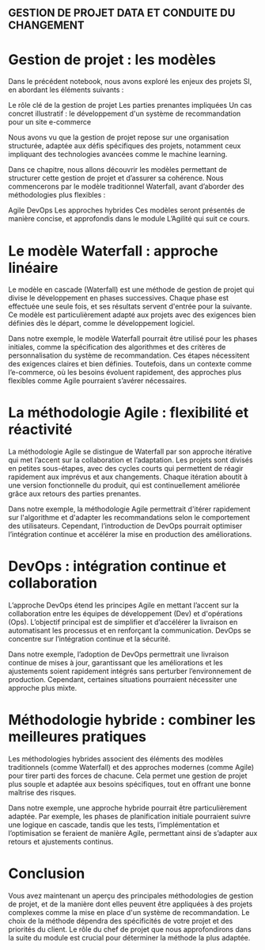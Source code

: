 ## GESTION DE PROJET DATA ET CONDUITE DU CHANGEMENT

# Gestion de projet : les modèles

Dans le précédent notebook, nous avons exploré les enjeux des projets SI, en abordant les éléments suivants :

Le rôle clé de la gestion de projet
Les parties prenantes impliquées
Un cas concret illustratif : le développement d'un système de recommandation pour un site e-commerce

Nous avons vu que la gestion de projet repose sur une organisation structurée, adaptée aux défis spécifiques des projets, notamment ceux impliquant des technologies avancées comme le machine learning.

Dans ce chapitre, nous allons découvrir les modèles permettant de structurer cette gestion de projet et d’assurer sa cohérence. Nous commencerons par le modèle traditionnel Waterfall, avant d’aborder des méthodologies plus flexibles :

Agile
DevOps
Les approches hybrides
Ces modèles seront présentés de manière concise, et approfondis dans le module L’Agilité qui suit ce cours.

# Le modèle Waterfall : approche linéaire

Le modèle en cascade (Waterfall) est une méthode de gestion de projet qui divise le développement en phases successives. Chaque phase est effectuée une seule fois, et ses résultats servent d'entrée pour la suivante. Ce modèle est particulièrement adapté aux projets avec des exigences bien définies dès le départ, comme le développement logiciel.

Dans notre exemple, le modèle Waterfall pourrait être utilisé pour les phases initiales, comme la spécification des algorithmes et des critères de personnalisation du système de recommandation. Ces étapes nécessitent des exigences claires et bien définies. Toutefois, dans un contexte comme l’e-commerce, où les besoins évoluent rapidement, des approches plus flexibles comme Agile pourraient s’avérer nécessaires.

# La méthodologie Agile : flexibilité et réactivité

La méthodologie Agile se distingue de Waterfall par son approche itérative qui met l’accent sur la collaboration et l’adaptation. Les projets sont divisés en petites sous-étapes, avec des cycles courts qui permettent de réagir rapidement aux imprévus et aux changements. Chaque itération aboutit à une version fonctionnelle du produit, qui est continuellement améliorée grâce aux retours des parties prenantes.

Dans notre exemple, la méthodologie Agile permettrait d'itérer rapidement sur l'algorithme et d'adapter les recommandations selon le comportement des utilisateurs. Cependant, l’introduction de DevOps pourrait optimiser l’intégration continue et accélérer la mise en production des améliorations.

# DevOps : intégration continue et collaboration

L’approche DevOps étend les principes Agile en mettant l’accent sur la collaboration entre les équipes de développement (Dev) et d'opérations (Ops). L’objectif principal est de simplifier et d’accélérer la livraison en automatisant les processus et en renforçant la communication. DevOps se concentre sur l’intégration continue et la sécurité.

Dans notre exemple, l’adoption de DevOps permettrait une livraison continue de mises à jour, garantissant que les améliorations et les ajustements soient rapidement intégrés sans perturber l’environnement de production. Cependant, certaines situations pourraient nécessiter une approche plus mixte.

# Méthodologie hybride : combiner les meilleures pratiques

Les méthodologies hybrides associent des éléments des modèles traditionnels (comme Waterfall) et des approches modernes (comme Agile) pour tirer parti des forces de chacune. Cela permet une gestion de projet plus souple et adaptée aux besoins spécifiques, tout en offrant une bonne maîtrise des risques.

Dans notre exemple, une approche hybride pourrait être particulièrement adaptée. Par exemple, les phases de planification initiale pourraient suivre une logique en cascade, tandis que les tests, l’implémentation et l’optimisation se feraient de manière Agile, permettant ainsi de s’adapter aux retours et ajustements continus.

# Conclusion

Vous avez maintenant un aperçu des principales méthodologies de gestion de projet, et de la manière dont elles peuvent être appliquées à des projets complexes comme la mise en place d'un système de recommandation. Le choix de la méthode dépendra des spécificités de votre projet et des priorités du client. Le rôle du chef de projet que nous approfondirons dans la suite du module est crucial pour déterminer la méthode la plus adaptée.
